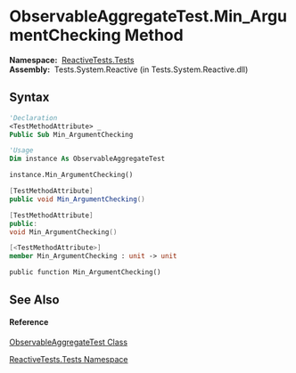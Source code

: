 # ObservableAggregateTest.Min\_ArgumentChecking Method

**Namespace:**  [ReactiveTests.Tests](ReactiveTests.Tests\ReactiveTests.Tests.md)  
**Assembly:**  Tests.System.Reactive (in Tests.System.Reactive.dll)

## Syntax

```vb
'Declaration
<TestMethodAttribute> _
Public Sub Min_ArgumentChecking
```

```vb
'Usage
Dim instance As ObservableAggregateTest

instance.Min_ArgumentChecking()
```

```csharp
[TestMethodAttribute]
public void Min_ArgumentChecking()
```

```c++
[TestMethodAttribute]
public:
void Min_ArgumentChecking()
```

```fsharp
[<TestMethodAttribute>]
member Min_ArgumentChecking : unit -> unit 
```

```jscript
public function Min_ArgumentChecking()
```

## See Also

#### Reference

[ObservableAggregateTest Class](ObservableAggregateTest\ObservableAggregateTest.md)

[ReactiveTests.Tests Namespace](ReactiveTests.Tests\ReactiveTests.Tests.md)




